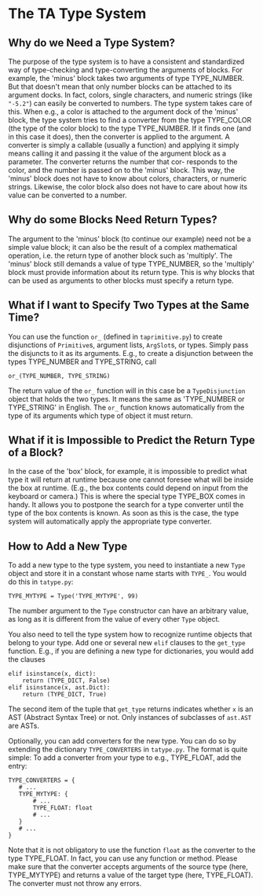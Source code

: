 The TA Type System
==================

Why do we Need a Type System?
-----------------------------

The purpose of the type system is to have a consistent and
standardized way of type-checking and type-converting the
arguments of blocks. For example, the 'minus' block takes two
arguments of type TYPE_NUMBER. But that doesn't mean that only
number blocks can be attached to its argument docks. In fact,
colors, single characters, and numeric strings (like `"-5.2"`)
can easily be converted to numbers. The type system takes care
of this. When e.g., a color is attached to the argument dock of
the 'minus' block, the type system tries to find a converter
from the type TYPE_COLOR (the type of the color block) to the
type TYPE_NUMBER. If it finds one (and in this case it does),
then the converter is applied to the argument. A converter is
simply a callable (usually a function) and applying it simply
means calling it and passing it the value of the argument block
as a parameter. The converter returns the number that cor-
responds to the color, and the number is passed on to the
'minus' block. This way, the 'minus' block does not have to know
about colors, characters, or numeric strings. Likewise, the
color block also does not have to care about how its value can
be converted to a number.

Why do some Blocks Need Return Types?
-------------------------------------

The argument to the 'minus' block (to continue our example) need
not be a simple value block; it can also be the result of a
complex mathematical operation, i.e. the return type of another
block such as 'multiply'. The 'minus' block still demands a
value of type TYPE_NUMBER, so the 'multiply' block must provide
information about its return type. This is why blocks that can
be used as arguments to other blocks must specify a return type.

What if I want to Specify Two Types at the Same Time?
-----------------------------------------------------

You can use the function `or_` (defined in `taprimitive.py`) to
create disjunctions of `Primitive`s, argument lists, `ArgSlot`s,
or types. Simply pass the disjuncts to it as its arguments.
E.g., to create a disjunction between the types TYPE_NUMBER and
TYPE_STRING, call

    or_(TYPE_NUMBER, TYPE_STRING)

The return value of the `or_` function will in this case be a
`TypeDisjunction` object that holds the two types. It means the
same as 'TYPE_NUMBER or TYPE_STRING' in English. The `or_`
function knows automatically from the type of its arguments
which type of object it must return.

What if it is Impossible to Predict the Return Type of a Block?
---------------------------------------------------------------

In the case of the 'box' block, for example, it is impossible to
predict what type it will return at runtime because one cannot
foresee what will be inside the box at runtime. (E.g., the box
contents could depend on input from the keyboard or camera.)
This is where the special type TYPE_BOX comes in handy. It
allows you to postpone the search for a type converter until the
type of the box contents is known. As soon as this is the case,
the type system will automatically apply the appropriate type
converter.

How to Add a New Type
---------------------

To add a new type to the type system, you need to instantiate a
new `Type` object and store it in a constant whose name starts
with `TYPE_`. You would do this in `tatype.py`:

    TYPE_MYTYPE = Type('TYPE_MYTYPE', 99)

The number argument to the `Type` constructor can have an
arbitrary value, as long as it is different from the value of
every other `Type` object.

You also need to tell the type system how to recognize runtime
objects that belong to your type. Add one or several new `elif`
clauses to the `get_type` function. E.g., if you are defining a
new type for dictionaries, you would add the clauses

    elif isinstance(x, dict):
        return (TYPE_DICT, False)
    elif isinstance(x, ast.Dict):
        return (TYPE_DICT, True)

The second item of the tuple that `get_type` returns indicates
whether `x` is an AST (Abstract Syntax Tree) or not. Only
instances of subclasses of `ast.AST` are ASTs.

Optionally, you can add converters for the new type. You can do
so by extending the dictionary `TYPE_CONVERTERS` in `tatype.py`.
The format is quite simple: To add a converter from your type to
e.g., TYPE_FLOAT, add the entry:

    TYPE_CONVERTERS = {
       # ...
       TYPE_MYTYPE: {
           # ...
           TYPE_FLOAT: float
           # ...
       }
       # ...
    }

Note that it is not obligatory to use the function `float` as
the converter to the type TYPE_FLOAT. In fact, you can use any
function or method. Please make sure that the converter accepts
arguments of the source type (here, TYPE_MYTYPE) and returns a
value of the target type (here, TYPE_FLOAT). The converter must
not throw any errors.
